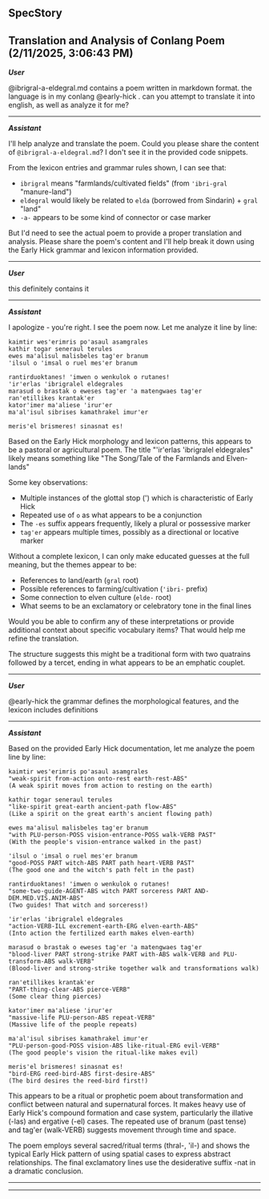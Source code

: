 ## SpecStory

## Translation and Analysis of Conlang Poem (2/11/2025, 3:06:43 PM)

_**User**_

@ibrigral-a-eldegral.md contains a poem written in markdown format. the language is in my conlang @early-hick . can you attempt to translate it into english, as well as analyze it for me?

---

_**Assistant**_

I'll help analyze and translate the poem. Could you please share the content of `@ibrigral-a-eldegral.md`? I don't see it in the provided code snippets. 

From the lexicon entries and grammar rules shown, I can see that:

- `ibrigral` means "farmlands/cultivated fields" (from `'ibri-gral` "manure-land")
- `eldegral` would likely be related to `elda` (borrowed from Sindarin) + `gral` "land"
- `-a-` appears to be some kind of connector or case marker

But I'd need to see the actual poem to provide a proper translation and analysis. Please share the poem's content and I'll help break it down using the Early Hick grammar and lexicon information provided.

---

_**User**_

this definitely contains it

---

_**Assistant**_

I apologize - you're right. I see the poem now. Let me analyze it line by line:

```
kaimtir wes'erimris po'asaul asamgrales
kathir togar seneraul terules
ewes ma'alisul malisbeles tag'er branum
'ilsul o 'imsal o ruel mes'er branum

rantirduoktanes! 'imwen o wenkulok o rutanes!
'ir'erlas 'ibrigralel eldegrales
marasud o brastak o eweses tag'er 'a matengwaes tag'er
ran'etillikes krantak'er
kator'imer ma'aliese 'irur'er
ma'al'isul sibrises kamathrakel imur'er

meris'el brismeres! sinasnat es!
```

Based on the Early Hick morphology and lexicon patterns, this appears to be a pastoral 
or agricultural poem. The title "'ir'erlas 'ibrigralel eldegrales" likely means 
something like "The Song/Tale of the Farmlands and Elven-lands"

Some key observations:
- Multiple instances of the glottal stop (') which is characteristic of Early Hick
- Repeated use of `o` as what appears to be a conjunction
- The `-es` suffix appears frequently, likely a plural or possessive marker
- `tag'er` appears multiple times, possibly as a directional or locative marker

Without a complete lexicon, I can only make educated guesses at the full meaning, but 
the themes appear to be:
- References to land/earth (`gral` root)
- Possible references to farming/cultivation (`'ibri-` prefix)
- Some connection to elven culture (`elde-` root)
- What seems to be an exclamatory or celebratory tone in the final lines

Would you be able to confirm any of these interpretations or provide additional 
context about specific vocabulary items? That would help me refine the translation.

The structure suggests this might be a traditional form with two quatrains followed 
by a tercet, ending in what appears to be an emphatic couplet.

---

_**User**_

@early-hick  the grammar defines the morphological features, and the lexicon includes definitions

---

_**Assistant**_

Based on the provided Early Hick documentation, let me analyze the poem line by line:

```plaintext
kaimtir wes'erimris po'asaul asamgrales
"weak-spirit from-action onto-rest earth-rest-ABS"
(A weak spirit moves from action to resting on the earth)

kathir togar seneraul terules
"like-spirit great-earth ancient-path flow-ABS" 
(Like a spirit on the great earth's ancient flowing path)

ewes ma'alisul malisbeles tag'er branum
"with PLU-person-POSS vision-entrance-POSS walk-VERB PAST"
(With the people's vision-entrance walked in the past)

'ilsul o 'imsal o ruel mes'er branum
"good-POSS PART witch-ABS PART path heart-VERB PAST"
(The good one and the witch's path felt in the past)

rantirduoktanes! 'imwen o wenkulok o rutanes!
"some-two-guide-AGENT-ABS witch PART sorceress PART AND-DEM.MED.VIS.ANIM-ABS"
(Two guides! That witch and sorceress!)

'ir'erlas 'ibrigralel eldegrales
"action-VERB-ILL excrement-earth-ERG elven-earth-ABS"
(Into action the fertilized earth makes elven-earth)

marasud o brastak o eweses tag'er 'a matengwaes tag'er
"blood-liver PART strong-strike PART with-ABS walk-VERB and PLU-transform-ABS walk-VERB"
(Blood-liver and strong-strike together walk and transformations walk)

ran'etillikes krantak'er
"PART-thing-clear-ABS pierce-VERB"
(Some clear thing pierces)

kator'imer ma'aliese 'irur'er
"massive-life PLU-person-ABS repeat-VERB"
(Massive life of the people repeats)

ma'al'isul sibrises kamathrakel imur'er
"PLU-person-good-POSS vision-ABS like-ritual-ERG evil-VERB"
(The good people's vision the ritual-like makes evil)

meris'el brismeres! sinasnat es!
"bird-ERG reed-bird-ABS first-desire-ABS"
(The bird desires the reed-bird first!)
```

This appears to be a ritual or prophetic poem about transformation and conflict 
between natural and supernatural forces. It makes heavy use of Early Hick's 
compound formation and case system, particularly the illative (-las) and ergative 
(-el) cases. The repeated use of branum (past tense) and tag'er (walk-VERB) 
suggests movement through time and space.

The poem employs several sacred/ritual terms (thral-, 'il-) and shows the typical 
Early Hick pattern of using spatial cases to express abstract relationships. The 
final exclamatory lines use the desiderative suffix -nat in a dramatic conclusion.

---



---

